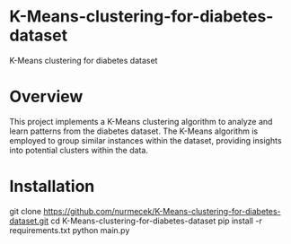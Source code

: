 # K-Means-clustering-for-diabetes-dataset
K-Means clustering for diabetes dataset

# Overview

This project implements a K-Means clustering algorithm to analyze and learn patterns from the diabetes dataset. The K-Means algorithm is employed to group similar instances within the dataset, providing insights into potential clusters within the data.

# Installation

git clone https://github.com/nurmecek/K-Means-clustering-for-diabetes-dataset.git
cd K-Means-clustering-for-diabetes-dataset
pip install -r requirements.txt
python main.py
